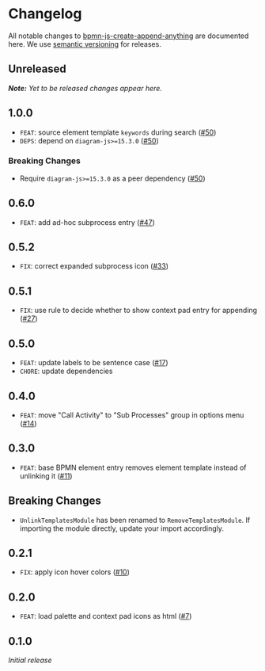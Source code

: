 # Changelog

All notable changes to [bpmn-js-create-append-anything](https://github.com/bpmn-io/bpmn-js-create-append-anything) are documented here. We use [semantic versioning](http://semver.org/) for releases.

## Unreleased

___Note:__ Yet to be released changes appear here._

## 1.0.0

* `FEAT`: source element template `keywords` during search ([#50](https://github.com/bpmn-io/bpmn-js-create-append-anything/pull/50))
* `DEPS`: depend on `diagram-js>=15.3.0` ([#50](https://github.com/bpmn-io/bpmn-js-create-append-anything/pull/50))

### Breaking Changes

* Require `diagram-js>=15.3.0` as a peer dependency ([#50](https://github.com/bpmn-io/bpmn-js-create-append-anything/pull/50))

## 0.6.0

* `FEAT`: add ad-hoc subprocess entry ([#47](https://github.com/bpmn-io/bpmn-js-create-append-anything/pull/47))

## 0.5.2

* `FIX`: correct expanded subprocess icon ([#33](https://github.com/bpmn-io/bpmn-js-create-append-anything/pull/33))

## 0.5.1

* `FIX`: use rule to decide whether to show context pad entry for appending ([#27](https://github.com/bpmn-io/bpmn-js-create-append-anything/pull/27))

## 0.5.0

* `FEAT`: update labels to be sentence case ([#17](https://github.com/bpmn-io/bpmn-js-create-append-anything/pull/17))
* `CHORE`: update dependencies

## 0.4.0

* `FEAT`: move "Call Activity" to "Sub Processes" group in options menu ([#14](https://github.com/bpmn-io/bpmn-js-create-append-anything/pull/14))

## 0.3.0

* `FEAT`: base BPMN element entry removes element template instead of unlinking it ([#11](https://github.com/bpmn-io/bpmn-js-create-append-anything/pull/11))

## Breaking Changes

* `UnlinkTemplatesModule` has been renamed to `RemoveTemplatesModule`. If importing the module directly, update your import accordingly.

## 0.2.1

* `FIX`: apply icon hover colors ([#10](https://github.com/bpmn-io/bpmn-js-create-append-anything/pull/10))

## 0.2.0

* `FEAT`: load palette and context pad icons as html ([#7](https://github.com/bpmn-io/bpmn-js-create-append-anything/pull/7))

## 0.1.0

_Initial release_
